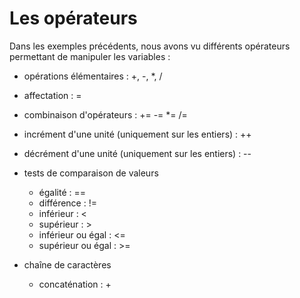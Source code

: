 # Les opérateurs

Dans les exemples précédents, nous avons vu différents opérateurs permettant de manipuler les variables :

- opérations élémentaires : +, -, \*, /
- affectation : =
- combinaison d'opérateurs : += -= \*= /=
- incrément d'une unité (uniquement sur les entiers) : ++
- décrément d'une unité (uniquement sur les entiers) : --
- tests de comparaison de valeurs
  - égalité : ==
  - différence : !=
  - inférieur : <
  - supérieur : >
  - inférieur ou égal : <=
  - supérieur ou égal : >=
- chaîne de caractères

  - concaténation : +
